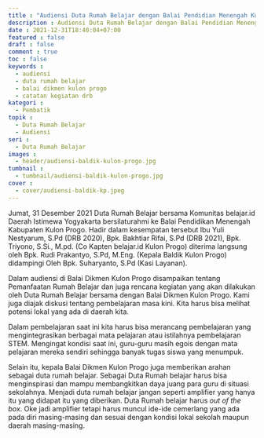 ```yaml
---
title : "Audiensi Duta Rumah Belajar dengan Balai Pendidian Menengah Kulon Progo"
description : Audiensi Duta Rumah Belajar dengan Balai Pendidian Menengah Kulon Progo
date : 2021-12-31T18:40:04+07:00
featured : false
draft : false
comment : true
toc : false
keywords : 
  - audiensi
  - duta rumah belajar
  - balai dikmen kulon progo
  - catatan kegiatan drb
kategori : 
  - Pembatik
topik :
  - Duta Rumah Belajar
  - Audiensi
seri : 
  - Duta Rumah Belajar
images : 
  - header/audiensi-baldik-kulon-progo.jpg
tumbnail : 
  - tumbnail/audiensi-baldik-kulon-progo.jpg
cover : 
  - cover/audiensi-baldik-kp.jpeg
---
```


Jumat, 31 Desember 2021 Duta Rumah Belajar bersama Komunitas belajar.id Daerah Istimewa Yogyakarta bersilaturahmi ke Balai Pendidikan Menengah Kabupaten Kulon Progo. Hadir dalam kesempatan tersebut Ibu Yuli Nestyarum, S.Pd (DRB 2020), Bpk. Bakhtiar Rifai, S.Pd (DRB 2021), Bpk. Triyono, S.Si., M.pd. (Co Kapten belajar.id Kulon Progo) diterima langsung oleh Bpk. Rudi Prakantyo, S.Pd, M.Eng. (Kepala Baldik Kulon Progo) didampingi Oleh Bpk. Suharyanto, S.Pd (Kasi Layanan). 

Dalam audiensi di Balai Dikmen Kulon Progo disampaikan tentang Pemanfaatan Rumah Belajar dan juga rencana kegiatan yang akan dilakukan oleh Duta Rumah Belajar bersama dengan Balai Dikmen Kulon Progo. Kami juga diajak diskusi tentang pembelajaran masa kini. Kita harus bisa melihat potensi lokal yang ada di daerah kita.

Dalam pembelajaran saat ini kita harus bisa merancang pembelajaran yang mengintegrasikan berbagai mata pelajaran atau istilahnya pembelajaran STEM. Mengingat kondisi saat ini, guru-guru masih egois dengan mata pelajaran mereka sendiri sehingga banyak tugas siswa yang menumpuk.

Selain itu, kepala Balai Dikmen Kulon Progo juga memberikan arahan sebagai duta rumah belajar. Sebagai Duta Rumah belajar harus bisa menginspirasi dan mampu membangkitkan daya juang para guru di situasi sekolahnya. Menjadi duta rumah belajar jangan seperti amplifier yang hanya itu yang didapat itu yang diberikan. Duta Rumah belajar harus *out of the box*. Oke jadi amplifier tetapi harus muncul ide-ide cemerlang yang ada pada diri masing-masing dan sesuai dengan kondisi lokal sekolah maupun daerah masing-masing.